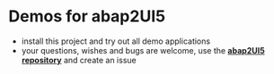 # Demos for abap2UI5

* install this project and try out all demo applications
* your questions, wishes and bugs are welcome, use the [**abap2UI5 repository**](https://github.com/oblomov-dev/ABAP2UI5) and create an issue
